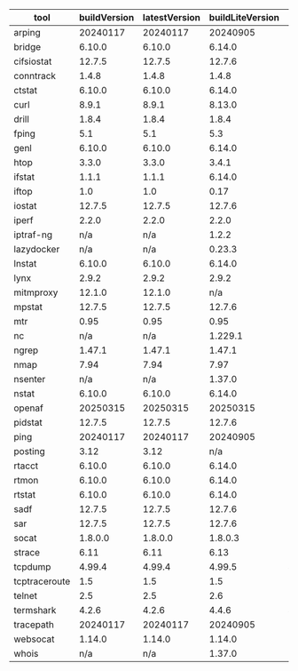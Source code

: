 | tool | buildVersion | latestVersion | buildLiteVersion | liteVersion |
|------|--------------|---------------|------------------|-------------|
| arping | 20240117 | 20240117 | 20240905 | 20240905 |
| bridge | 6.10.0 | 6.10.0 | 6.14.0 | 6.14.0 |
| cifsiostat | 12.7.5 | 12.7.5 | 12.7.6 | 12.7.6 |
| conntrack | 1.4.8 | 1.4.8 | 1.4.8 | 1.4.8 |
| ctstat | 6.10.0 | 6.10.0 | 6.14.0 | 6.14.0 |
| curl | 8.9.1 | 8.9.1 | 8.13.0 | 8.13.0 |
| drill | 1.8.4 | 1.8.4 | 1.8.4 | 1.8.4 |
| fping | 5.1 | 5.1 | 5.3 | 5.3 |
| genl | 6.10.0 | 6.10.0 | 6.14.0 | 6.14.0 |
| htop | 3.3.0 | 3.3.0 | 3.4.1 | 3.4.1 |
| ifstat | 1.1.1 | 1.1.1 | 6.14.0 | 6.14.0 |
| iftop | 1.0 | 1.0 | 0.17 | 0.17 |
| iostat | 12.7.5 | 12.7.5 | 12.7.6 | 12.7.6 |
| iperf | 2.2.0 | 2.2.0 | 2.2.0 | 2.2.0 |
| iptraf-ng | n/a | n/a | 1.2.2 | 1.2.2 |
| lazydocker | n/a | n/a | 0.23.3 | 0.23.3 |
| lnstat | 6.10.0 | 6.10.0 | 6.14.0 | 6.14.0 |
| lynx | 2.9.2 | 2.9.2 | 2.9.2 | 2.9.2 |
| mitmproxy | 12.1.0 | 12.1.0 | n/a | n/a |
| mpstat | 12.7.5 | 12.7.5 | 12.7.6 | 12.7.6 |
| mtr | 0.95 | 0.95 | 0.95 | 0.95 |
| nc | n/a | n/a | 1.229.1 | 1.229.1 |
| ngrep | 1.47.1 | 1.47.1 | 1.47.1 | 1.47.1 |
| nmap | 7.94 | 7.94 | 7.97 | 7.97 |
| nsenter | n/a | n/a | 1.37.0 | 1.37.0 |
| nstat | 6.10.0 | 6.10.0 | 6.14.0 | 6.14.0 |
| openaf | 20250315 | 20250315 | 20250315 | 20250315 |
| pidstat | 12.7.5 | 12.7.5 | 12.7.6 | 12.7.6 |
| ping | 20240117 | 20240117 | 20240905 | 20240905 |
| posting | 3.12 | 3.12 | n/a | n/a |
| rtacct | 6.10.0 | 6.10.0 | 6.14.0 | 6.14.0 |
| rtmon | 6.10.0 | 6.10.0 | 6.14.0 | 6.14.0 |
| rtstat | 6.10.0 | 6.10.0 | 6.14.0 | 6.14.0 |
| sadf | 12.7.5 | 12.7.5 | 12.7.6 | 12.7.6 |
| sar | 12.7.5 | 12.7.5 | 12.7.6 | 12.7.6 |
| socat | 1.8.0.0 | 1.8.0.0 | 1.8.0.3 | 1.8.0.3 |
| strace | 6.11 | 6.11 | 6.13 | 6.13 |
| tcpdump | 4.99.4 | 4.99.4 | 4.99.5 | 4.99.5 |
| tcptraceroute | 1.5 | 1.5 | 1.5 | 1.5 |
| telnet | 2.5 | 2.5 | 2.6 | 2.6 |
| termshark | 4.2.6 | 4.2.6 | 4.4.6 | 4.4.6 |
| tracepath | 20240117 | 20240117 | 20240905 | 20240905 |
| websocat | 1.14.0 | 1.14.0 | 1.14.0 | 1.14.0 |
| whois | n/a | n/a | 1.37.0 | 1.37.0 |

